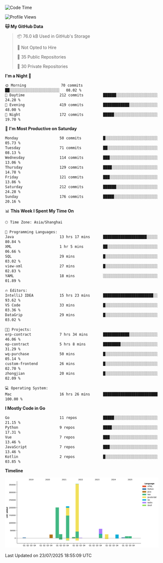 <!--START_SECTION:waka-->
![Code Time](http://img.shields.io/badge/Code%20Time-4%2C292%20hrs%2017%20mins-blue)

![Profile Views](http://img.shields.io/badge/Profile%20Views-0-blue)

**🐱 My GitHub Data** 

> 📦 76.0 kB Used in GitHub's Storage 
 > 
> 🚫 Not Opted to Hire
 > 
> 📜 35 Public Repositories 
 > 
> 🔑 30 Private Repositories 
 > 
**I'm a Night 🦉** 

```text
🌞 Morning                70 commits          ██░░░░░░░░░░░░░░░░░░░░░░░   08.02 % 
🌆 Daytime                212 commits         ██████░░░░░░░░░░░░░░░░░░░   24.28 % 
🌃 Evening                419 commits         ████████████░░░░░░░░░░░░░   48.00 % 
🌙 Night                  172 commits         █████░░░░░░░░░░░░░░░░░░░░   19.70 % 
```
📅 **I'm Most Productive on Saturday** 

```text
Monday                   50 commits          █░░░░░░░░░░░░░░░░░░░░░░░░   05.73 % 
Tuesday                  71 commits          ██░░░░░░░░░░░░░░░░░░░░░░░   08.13 % 
Wednesday                114 commits         ███░░░░░░░░░░░░░░░░░░░░░░   13.06 % 
Thursday                 129 commits         ████░░░░░░░░░░░░░░░░░░░░░   14.78 % 
Friday                   121 commits         ███░░░░░░░░░░░░░░░░░░░░░░   13.86 % 
Saturday                 212 commits         ██████░░░░░░░░░░░░░░░░░░░   24.28 % 
Sunday                   176 commits         █████░░░░░░░░░░░░░░░░░░░░   20.16 % 
```


📊 **This Week I Spent My Time On** 

```text
🕑︎ Time Zone: Asia/Shanghai

💬 Programming Languages: 
Java                     13 hrs 17 mins      ████████████████████░░░░░   80.84 % 
XML                      1 hr 5 mins         ██░░░░░░░░░░░░░░░░░░░░░░░   06.66 % 
SQL                      29 mins             █░░░░░░░░░░░░░░░░░░░░░░░░   03.02 % 
view-xml                 27 mins             █░░░░░░░░░░░░░░░░░░░░░░░░   02.83 % 
YAML                     18 mins             ░░░░░░░░░░░░░░░░░░░░░░░░░   01.89 % 

🔥 Editors: 
IntelliJ IDEA            15 hrs 23 mins      ███████████████████████░░   93.62 % 
VS Code                  33 mins             █░░░░░░░░░░░░░░░░░░░░░░░░   03.36 % 
DataGrip                 29 mins             █░░░░░░░░░░░░░░░░░░░░░░░░   03.02 % 

🐱‍💻 Projects: 
erp-contract             7 hrs 34 mins       ████████████░░░░░░░░░░░░░   46.06 % 
ep-contract              5 hrs 8 mins        ████████░░░░░░░░░░░░░░░░░   31.29 % 
wq-purchase              50 mins             █░░░░░░░░░░░░░░░░░░░░░░░░   05.14 % 
custom-frontend          26 mins             █░░░░░░░░░░░░░░░░░░░░░░░░   02.70 % 
zhongjian                20 mins             █░░░░░░░░░░░░░░░░░░░░░░░░   02.09 % 

💻 Operating System: 
Mac                      16 hrs 26 mins      █████████████████████████   100.00 % 
```

**I Mostly Code in Go** 

```text
Go                       11 repos            █████░░░░░░░░░░░░░░░░░░░░   21.15 % 
Python                   9 repos             ████░░░░░░░░░░░░░░░░░░░░░   17.31 % 
Vue                      7 repos             ███░░░░░░░░░░░░░░░░░░░░░░   13.46 % 
JavaScript               7 repos             ███░░░░░░░░░░░░░░░░░░░░░░   13.46 % 
Kotlin                   2 repos             █░░░░░░░░░░░░░░░░░░░░░░░░   03.85 % 
```



**Timeline**

![Lines of Code chart](https://raw.githubusercontent.com/youtiaoguagua/youtiaoguagua/master/assets/bar_graph.png)


 Last Updated on 23/07/2025 18:55:09 UTC
<!--END_SECTION:waka-->